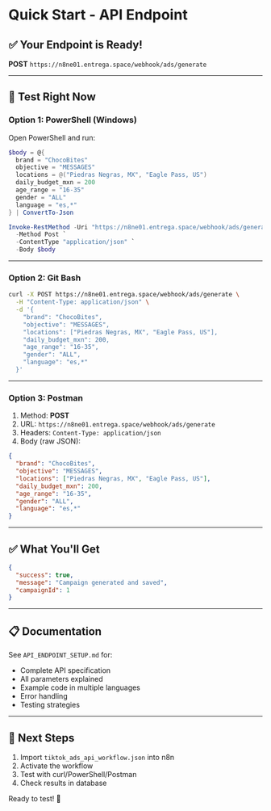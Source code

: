 # Quick Start - API Endpoint

## ✅ Your Endpoint is Ready!

**POST** `https://n8ne01.entrega.space/webhook/ads/generate`

---

## 🚀 Test Right Now

### Option 1: PowerShell (Windows)

Open PowerShell and run:

```powershell
$body = @{
  brand = "ChocoBites"
  objective = "MESSAGES"
  locations = @("Piedras Negras, MX", "Eagle Pass, US")
  daily_budget_mxn = 200
  age_range = "16-35"
  gender = "ALL"
  language = "es,*"
} | ConvertTo-Json

Invoke-RestMethod -Uri "https://n8ne01.entrega.space/webhook/ads/generate" `
  -Method Post `
  -ContentType "application/json" `
  -Body $body
```

---

### Option 2: Git Bash

```bash
curl -X POST https://n8ne01.entrega.space/webhook/ads/generate \
  -H "Content-Type: application/json" \
  -d '{
    "brand": "ChocoBites",
    "objective": "MESSAGES",
    "locations": ["Piedras Negras, MX", "Eagle Pass, US"],
    "daily_budget_mxn": 200,
    "age_range": "16-35",
    "gender": "ALL",
    "language": "es,*"
  }'
```

---

### Option 3: Postman

1. Method: **POST**
2. URL: `https://n8ne01.entrega.space/webhook/ads/generate`
3. Headers: `Content-Type: application/json`
4. Body (raw JSON):
```json
{
  "brand": "ChocoBites",
  "objective": "MESSAGES",
  "locations": ["Piedras Negras, MX", "Eagle Pass, US"],
  "daily_budget_mxn": 200,
  "age_range": "16-35",
  "gender": "ALL",
  "language": "es,*"
}
```

---

## ✅ What You'll Get

```json
{
  "success": true,
  "message": "Campaign generated and saved",
  "campaignId": 1
}
```

---

## 📋 Documentation

See `API_ENDPOINT_SETUP.md` for:
- Complete API specification
- All parameters explained
- Example code in multiple languages
- Error handling
- Testing strategies

---

## 🎯 Next Steps

1. Import `tiktok_ads_api_workflow.json` into n8n
2. Activate the workflow
3. Test with curl/PowerShell/Postman
4. Check results in database

Ready to test! 🚀

